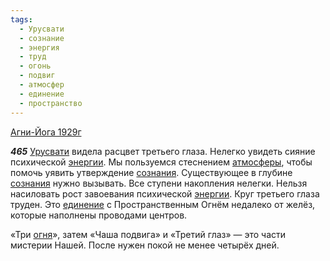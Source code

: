 ```yaml
---
tags:
  - Урусвати
  - сознание
  - энергия
  - труд
  - огонь
  - подвиг
  - атмосфер
  - единение
  - пространство
---
```


[Агни-Йога 1929г](https://127.0.0.1:4002/agni/1929)

___465___
[Урусвати](../../../tags/#Урусвати) видела расцвет третьего глаза. Нелегко увидеть сияние психической [энергии](../../../tags/#энергия). Мы пользуемся стеснением [атмосферы](../../../tags/#атмосфер), чтобы помочь уявить утверждение [сознания](../../../tags/#сознание). Существующее в глубине [сознания](../../../tags/#сознание) нужно вызывать. Все ступени накопления нелегки. Нельзя насиловать рост завоевания психической [энергии](../../../tags/#энергия). Круг третьего глаза труден. Это [единение](../../../tags/#единение) с Пространственным Огнём недалеко от желёз, которые наполнены проводами центров.   

«Три [огня](../../../tags/#огонь)», затем «Чаша подвига» и «Третий глаз» — это части мистерии Нашей. После нужен покой не менее четырёх дней.